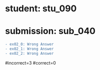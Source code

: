 # student: stu_090
# submission: sub_040

```diff
- ex02_0: Wrong Answer
- ex02_1: Wrong Answer
- ex02_2: Wrong Answer
```
#incorrect=3
#correct=0

